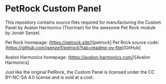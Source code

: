 # PetRock Custom Panel

This repository contains source files required for manufacturing the Custom Panel by Avalon Harmonics (Thorinair) for the awesome Pet Rock module by Jonah Senzel.

Pet Rock homepage: (https://petrock.site/)[petrock]
Pet Rock source code: (https://github.com/jsenzel1/petrock?tab=readme-ov-file)[GitHub]

Avalon Harmonics homepage: (https://avalon-harmonics.com/)[Avalon Harmonics]

Just like the original PetRock, the Custom Panel is licensed under the CC BY-NC-SA 4.0 license and is sold at a cost.